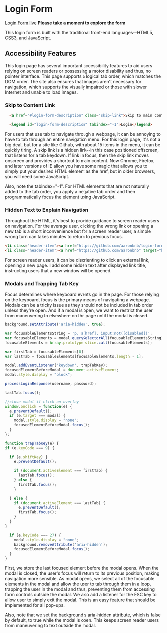 # Login Form

[Login Form live][login] **Please take a moment to explore the form**

[login]: https://aaronbnb.github.io/login-form

This login form is built with the traditional front-end languages--HTML5, CSS3, and JavaScript.

## Accessibility Features

This login page has several important accessibility features to aid users relying on screen readers or possessing a motor disability and thus, no pointer interface. This page supports a logical tab order, which matches the DOM order. The site also ensures that images aren't necessary for navigation, which supports the visually impaired or those with slower Internet and unable to load images.

### Skip to Content Link
```html
  <a href="#login-form-description" class="skip-link">Skip to main content</a>

  <legend id="login-form-description" tabindex="-1">Login</legend>
```

For users that use tab to navigate through a webpage, it can be annoying to have to tab through an entire navigation menu. For this login page, it's not a big deal, but for a site like Github, with about 15 items in the menu, it can be quickly tiring. A skip link is a hidden link--in this case positioned offscreen, that listens for a tab keydown. If link in focus, then the skip link moves onscreen and provides a shortcut to main content. Now Chrome, Firefox, and later versions of IE allow you have some magic that allows you to simply put your desired HTML element as the href, but in older browsers, you will need some JavaScript.

Also, note the tabindex="-1". For HTML elements that are not naturally added to the tab order, you apply a negative tab order and then programmatically focus the element using JavaScript.

### Hidden Text to Explain Navigation

Throughout the HTML, it's best to provide guidance to screen reader users on navigation. For the average user, clicking the wrong link or opening a new tab is a short inconvenience but for a screen reader user, a simple wrong turn can takes minutes to return to previous focus.

```html
<li class="header-item"><a href="https://github.com/aaronbnb/login-form" target="blank"><i class="fa fa-code" aria-hidden="true"></i><span>Project Repo</span><span class="hidden">opens in new window</span></a></li>
<li class="header-item"><a href="https://github.com/aaronbnb" target="blank"><i class="fa fa-github" aria-hidden="true"></i><span>GitHub</span><span class="hidden">opens in new window</span></a></li>
```

For screen reader users, it can be disorienting to click an external link, opening a new page. I add some hidden text after displayed link title, instructing users that a new window will be opened.

### Modals and Trapping Tab Key

Focus determines where keyboard events go in the page. For those relying on the keyboard, focus is the primary means of navigating a webpage. Modals can be a tricky issue as they should not be included in tab order unless they're open. And if a modal is open, we want to restrict the user from maneuvering to elsewhere on the page until the modal is closed.

```javascript
background.setAttribute('aria-hidden', true);

var focusableElementsString = 'p, a[href], input:not([disabled])';
var focusableElements = modal.querySelectorAll(focusableElementsString);
focusableElements = Array.prototype.slice.call(focusableElements);

var firstTab = focusableElements[0];
var lastTab = focusableElements[focusableElements.length - 1];

modal.addEventListener('keydown', trapTabKey);
focusedElementBeforeModal = document.activeElement;
modal.style.display = "block";

processLoginResponse(username, password);

lastTab.focus();

//close modal if click on overlay
window.onclick = function(e) {
  e.preventDefault();
  if (e.target === modal) {
    modal.style.display = "none";
    focusedElementBeforeModal.focus();
  }
};

function trapTabKey(e) {
if (e.keyCode === 9) {

  if (e.shiftKey) {
    e.preventDefault();

    if (document.activeElement === firstTab) {
      lastTab.focus();
    } else {
      firstTab.focus();
    }

  } else {
    if (document.activeElement === lastTab) {
      e.preventDefault();
      firstTab.focus();
    }
  }
}

  if (e.keyCode === 27) {
    modal.style.display = "none";
    background.removeAttribute('aria-hidden');
    focusedElementBeforeModal.focus();
  }
}
```

First, we store the last focused element before the modal opens. When the modal is closed, the user's focus will return to its previous position, making navigation more sensible. As modal opens, we select all of the focusable elements in the modal and allow the user to tab through them in a loop, trapping the user in the modal and thus, preventing them from accessing form controls outside the modal. We also add a listener for the ESC key to allow user to simply exit the modal. This is an easy feature that should be implemented for all pop-ups.

Also, note that we set the background's aria-hidden attribute, which is false by default, to true while the modal is open. This keeps screen reader users from maneuvering to text outside the modal.
